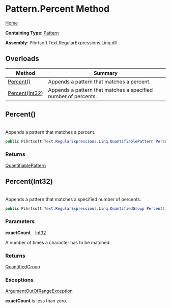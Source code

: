 # Pattern\.Percent Method

[Home](../../../../../../README.md)

**Containing Type**: [Pattern](../README.md)

**Assembly**: Pihrtsoft\.Text\.RegularExpressions\.Linq\.dll

## Overloads

| Method | Summary |
| ------ | ------- |
| [Percent()](#Pihrtsoft_Text_RegularExpressions_Linq_Pattern_Percent) | Appends a pattern that matches a percent\. |
| [Percent(Int32)](#Pihrtsoft_Text_RegularExpressions_Linq_Pattern_Percent_System_Int32_) | Appends a pattern that matches a specified number of percents\. |

## Percent\(\) <a id="Pihrtsoft_Text_RegularExpressions_Linq_Pattern_Percent"></a>

\
Appends a pattern that matches a percent\.

```csharp
public Pihrtsoft.Text.RegularExpressions.Linq.QuantifiablePattern Percent()
```

### Returns

[QuantifiablePattern](../../QuantifiablePattern/README.md)

## Percent\(Int32\) <a id="Pihrtsoft_Text_RegularExpressions_Linq_Pattern_Percent_System_Int32_"></a>

\
Appends a pattern that matches a specified number of percents\.

```csharp
public Pihrtsoft.Text.RegularExpressions.Linq.QuantifiedGroup Percent(int exactCount)
```

### Parameters

**exactCount** &ensp; [Int32](https://docs.microsoft.com/en-us/dotnet/api/system.int32)

A number of times a character has to be matched\.

### Returns

[QuantifiedGroup](../../QuantifiedGroup/README.md)

### Exceptions

[ArgumentOutOfRangeException](https://docs.microsoft.com/en-us/dotnet/api/system.argumentoutofrangeexception)

**exactCount** is less than zero\.

